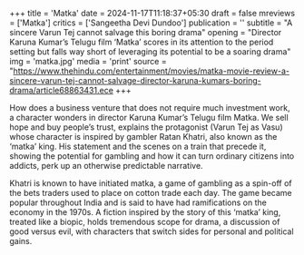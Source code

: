 +++
title = 'Matka'
date = 2024-11-17T11:18:37+05:30
draft = false
mreviews = ['Matka']
critics = ['Sangeetha Devi Dundoo']
publication = ''
subtitle = "A sincere Varun Tej cannot salvage this boring drama"
opening = "Director Karuna Kumar’s Telugu film ‘Matka’ scores in its attention to the period setting but falls way short of leveraging its potential to be a soaring drama"
img = 'matka.jpg'
media = 'print'
source = "https://www.thehindu.com/entertainment/movies/matka-movie-review-a-sincere-varun-tej-cannot-salvage-director-karuna-kumars-boring-drama/article68863431.ece
+++

How does a business venture that does not require much investment work, a character wonders in director Karuna Kumar’s Telugu film Matka. We sell hope and buy people’s trust, explains the protagonist (Varun Tej as Vasu) whose character is inspired by gambler Ratan Khatri, also known as the ‘matka’ king. His statement and the scenes on a train that precede it, showing the potential for gambling and how it can turn ordinary citizens into addicts, perk up an otherwise predictable narrative.

Khatri is known to have initiated matka, a game of gambling as a spin-off of the bets traders used to place on cotton trade each day. The game became popular throughout India and is said to have had ramifications on the economy in the 1970s. A fiction inspired by the story of this ‘matka’ king, treated like a biopic, holds tremendous scope for drama, a discussion of good versus evil, with characters that switch sides for personal and political gains.
